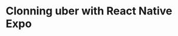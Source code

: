 # Clonning uber with React Native Expo

<!-- To run this project you should have:
installed Node.js 8+
installed the Expo command line tool.
downloaded and installed Expo Client. -->
